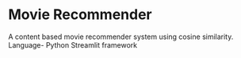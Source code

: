 # Movie Recommender
A content based movie recommender system using cosine similarity.
Language- Python
Streamlit framework

